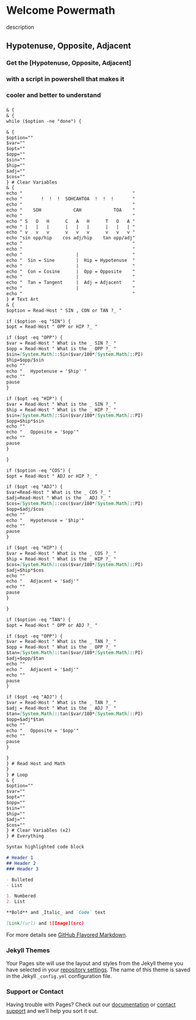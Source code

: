 # Welcome Powermath

description

## Hypotenuse, Opposite, Adjacent
###
### Get the [Hypotenuse, Opposite, Adjacent]
### with a script in powershell that makes it 
### cooler and better to understand
###

```markdown
& {
& {
while ($option -ne "done") {

& {
$option=""
$var=""
$opt=""
$opp=""
$sin=""
$hip=""
$adj=""
$cos=""
} # Clear Variables
& {
echo "                                         "
echo "       !  !  !  SOHCAHTOA  !  !  !       "
echo "                                         "
echo "    SOH            CAH            TOA    "
echo "                                         "
echo " S   O   H      C   A   H      T   O   A "
echo " |   |   |      |   |   |      |   |   | "
echo " v   v   v      v   v   v      v   v   v "
echo "sin opp/hip    cos adj/hip    tan opp/adj"
echo "                                         "
echo "                                         "
echo "                    |                    "
echo "  Sin = Sine        |  Hip = Hypotenuse  "
echo "                    |                    "
echo "  Con = Cosine      |  Opp = Opposite    "
echo "                    |                    "
echo "  Tan = Tangent     |  Adj = Adjacent    "
echo "                    |                    "
echo "                                         "
} # Text Art
& {
$option = Read-Host " SIN , CON or TAN ?_ "

if ($option -eq "SIN") {
$opt = Read-Host " OPP or HIP ?_ "

if ($opt -eq "OPP") {
$var = Read-Host " What is the _ SIN ?_ "
$opp = Read-Host " What is the _ OPP ?_ "
$sin=[System.Math]::Sin($var/180*[System.Math]::PI)
$hip=$opp/$sin
echo ""
echo "   Hypotenuse = '$hip' "
echo ""
pause
}

if ($opt -eq "HIP") {
$var = Read-Host " What is the _ SIN ?_ "
$hip = Read-Host " What is the _ HIP ?_ "
$sin=[System.Math]::Sin($var/180*[System.Math]::PI)
$opp=$hip*$sin
echo ""
echo "   Opposite = '$opp'"
echo ""
pause
}

}

if ($option -eq "COS") {
$opt = Read-Host " ADJ or HIP ?_ "

if ($opt -eq "ADJ") {
$var=Read-Host " What is the _ COS ?_ "
$adj=Read-Host " What is the _ ADJ ?_ "
$cos=[System.Math]::cos($var/180*[System.Math]::PI)
$opp=$adj/$cos
echo ""
echo "   Hypotenuse = '$hip'"
echo ""
pause
}

if ($opt -eq "HIP") {
$var = Read-Host " What is the _ COS ?_ "
$hip = Read-Host " What is the _ HIP ?_ "
$cos=[System.Math]::cos($var/180*[System.Math]::PI)
$adj=$hip*$cos
echo ""
echo "   Adjacent = '$adj'"
echo ""
pause
}

}

if ($option -eq "TAN") {
$opt = Read-Host " OPP or ADJ ?_ "

if ($opt -eq "OPP") {
$var = Read-Host " What is the _ TAN ?_ "
$opp = Read-Host " What is the _ OPP ?_ "
$tan=[System.Math]::tan($var/180*[System.Math]::PI)
$adj=$opp/$tan
echo ""
echo "   Adjacent = '$adj'"
echo ""
pause
}

if ($opt -eq "ADJ") {
$var = Read-Host " What is the _ TAN ?_ "
$adj = Read-Host " What is the _ ADJ ?_ "
$tan=[System.Math]::tan($var/180*[System.Math]::PI)
$opp=$adj*$tan
echo ""
echo "   Opposite = '$opp'"
echo ""
pause
}

}
} # Read Host and Math
}
} # Loop
& {
$option=""
$var=""
$opt=""
$opp=""
$sin=""
$hip=""
$adj=""
$cos=""
} # Clear Variables (x2)
} # Everything
```

```markdown
Syntax highlighted code block

# Header 1
## Header 2
### Header 3

- Bulleted
- List

1. Numbered
2. List

**Bold** and _Italic_ and `Code` text

[Link](url) and ![Image](src)
```

For more details see [GitHub Flavored Markdown](https://guides.github.com/features/mastering-markdown/).

### Jekyll Themes

Your Pages site will use the layout and styles from the Jekyll theme you have selected in your [repository settings](https://github.com/enzopn10/PowerMath/settings). The name of this theme is saved in the Jekyll `_config.yml` configuration file.

### Support or Contact

Having trouble with Pages? Check out our [documentation](https://help.github.com/categories/github-pages-basics/) or [contact support](https://github.com/contact) and we’ll help you sort it out.
